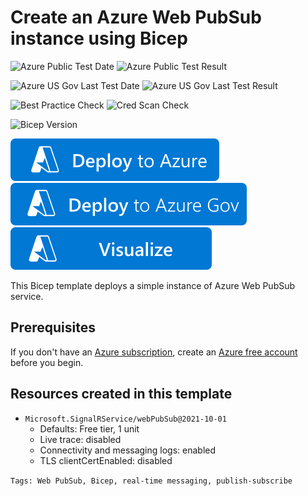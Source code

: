# Create an Azure Web PubSub instance using Bicep

![Azure Public Test Date](https://azurequickstartsservice.blob.core.windows.net/badges/quickstarts/microsoft.web/azure-web-pubsub/PublicLastTestDate.svg)
![Azure Public Test Result](https://azurequickstartsservice.blob.core.windows.net/badges/quickstarts/microsoft.web/azure-web-pubsub/PublicDeployment.svg)

![Azure US Gov Last Test Date](https://azurequickstartsservice.blob.core.windows.net/badges/quickstarts/microsoft.web/azure-web-pubsub/FairfaxLastTestDate.svg)
![Azure US Gov Last Test Result](https://azurequickstartsservice.blob.core.windows.net/badges/quickstarts/microsoft.web/azure-web-pubsub/FairfaxDeployment.svg)

![Best Practice Check](https://azurequickstartsservice.blob.core.windows.net/badges/quickstarts/microsoft.web/azure-web-pubsub/BestPracticeResult.svg)
![Cred Scan Check](https://azurequickstartsservice.blob.core.windows.net/badges/quickstarts/microsoft.web/azure-web-pubsub/CredScanResult.svg)

![Bicep Version](https://azurequickstartsservice.blob.core.windows.net/badges/quickstarts/microsoft.web/azure-web-pubsub/BicepVersion.svg)

[![Deploy To Azure](https://raw.githubusercontent.com/Azure/azure-quickstart-templates/master/1-CONTRIBUTION-GUIDE/images/deploytoazure.svg?sanitize=true)](https://portal.azure.com/#create/Microsoft.Template/uri/https%3A%2F%2Fraw.githubusercontent.com%2FAzure%2Fazure-quickstart-templates%2Fmaster%2Fquickstarts%2Fmicrosoft.web%2Fazure-web-pubsub%2Fazuredeploy.json)
[![Deploy To Azure US Gov](https://raw.githubusercontent.com/Azure/azure-quickstart-templates/master/1-CONTRIBUTION-GUIDE/images/deploytoazuregov.svg?sanitize=true)](https://portal.azure.us/#create/Microsoft.Template/uri/https%3A%2F%2Fraw.githubusercontent.com%2FAzure%2Fazure-quickstart-templates%2Fmaster%2Fquickstarts%2Fmicrosoft.web%2Fazure-web-pubsub%2Fazuredeploy.json)
[![Visualize](https://raw.githubusercontent.com/Azure/azure-quickstart-templates/master/1-CONTRIBUTION-GUIDE/images/visualizebutton.svg?sanitize=true)](http://armviz.io/#/?load=https%3A%2F%2Fraw.githubusercontent.com%2FAzure%2Fazure-quickstart-templates%2Fmaster%2Fquickstarts%2Fmicrosoft.web%2Fazure-web-pubsub%2Fazuredeploy.json)

This Bicep template deploys a simple instance of Azure Web PubSub service. <!--For more information about how to use this template, see [Quickstart: Create an Azure Web PubSub service by using a Bicep file]( insert link here as soon as it is available )-->

## Prerequisites

If you don't have an [Azure subscription](/azure/guides/developer/azure-developer-guide#understanding-accounts-subscriptions-and-billing), create an [Azure free account](https://azure.microsoft.com/free/?ref=microsoft.com&utm_source=microsoft.com&utm_medium=docs&utm_campaign=visualstudio) before you begin.

## Resources created in this template

- `Microsoft.SignalRService/webPubSub@2021-10-01`
  - Defaults: Free tier, 1 unit
  - Live trace: disabled
  - Connectivity and messaging logs: enabled
  - TLS clientCertEnabled: disabled

`Tags: Web PubSub, Bicep, real-time messaging, publish-subscribe`
